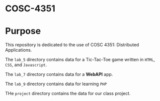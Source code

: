 # COSC-4351

# Purpose

This repository is dedicated to the use of COSC 4351: Distributed Applications.

The `lab_5` directory contains data for a Tic-Tac-Toe game written in `HTML`, `CSS`, and `Javascript`.

The `lab_7` directory contains data for a **WebAPI** app.

The `lab_9` directory contains data for learning `PHP`

THe `project` directory contains the data for our class project.
